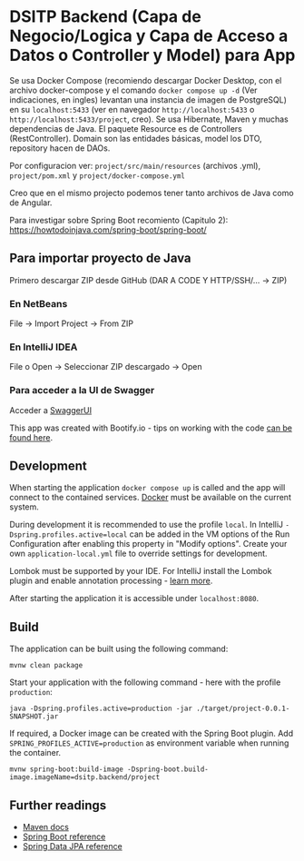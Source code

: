 # DSITP Backend (Capa de Negocio/Logica y Capa de Acceso a Datos o Controller y Model) para App
Se usa Docker Compose (recomiendo descargar Docker Desktop, con el archivo docker-compose y el comando ```docker compose up -d``` (Ver indicaciones, en ingles) levantan una instancia de imagen de PostgreSQL) en su ```localhost:5433``` (ver en navegador ```http://localhost:5433``` o ```http://localhost:5433/project```, creo). Se usa Hibernate, Maven y muchas dependencias de Java. 
El paquete Resource es de Controllers (RestController). Domain son las entidades básicas, model los DTO, repository hacen de DAOs.

Por configuracion ver: ```project/src/main/resources``` (archivos .yml), ```project/pom.xml``` y ```project/docker-compose.yml```

Creo que en el mismo projecto podemos tener tanto archivos de Java como de Angular. 

Para investigar sobre Spring Boot recomiento (Capitulo 2): https://howtodoinjava.com/spring-boot/spring-boot/

## Para importar proyecto de Java
Primero descargar ZIP desde GitHub (DAR A CODE Y HTTP/SSH/... -> ZIP)
### En NetBeans
File -> Import Project -> From ZIP

### En IntelliJ IDEA
File o Open -> Seleccionar ZIP descargado -> Open

### Para acceder a la UI de Swagger
Acceder a [SwaggerUI](http://localhost:8080/swagger-ui/index.html)

This app was created with Bootify.io - tips on working with the code [can be found here](https://bootify.io/next-steps/).

## Development

When starting the application `docker compose up` is called and the app will connect to the contained services.
[Docker](https://www.docker.com/get-started/) must be available on the current system.

During development it is recommended to use the profile `local`. In IntelliJ `-Dspring.profiles.active=local` can be
added in the VM options of the Run Configuration after enabling this property in "Modify options". Create your own
`application-local.yml` file to override settings for development.

Lombok must be supported by your IDE. For IntelliJ install the Lombok plugin and enable annotation processing -
[learn more](https://bootify.io/next-steps/spring-boot-with-lombok.html).

After starting the application it is accessible under `localhost:8080`.

## Build

The application can be built using the following command:

```
mvnw clean package
```

Start your application with the following command - here with the profile `production`:

```
java -Dspring.profiles.active=production -jar ./target/project-0.0.1-SNAPSHOT.jar
```

If required, a Docker image can be created with the Spring Boot plugin. Add `SPRING_PROFILES_ACTIVE=production` as
environment variable when running the container.

```
mvnw spring-boot:build-image -Dspring-boot.build-image.imageName=dsitp.backend/project
```

## Further readings

* [Maven docs](https://maven.apache.org/guides/index.html)  
* [Spring Boot reference](https://docs.spring.io/spring-boot/docs/current/reference/htmlsingle/)  
* [Spring Data JPA reference](https://docs.spring.io/spring-data/jpa/reference/jpa.html)
